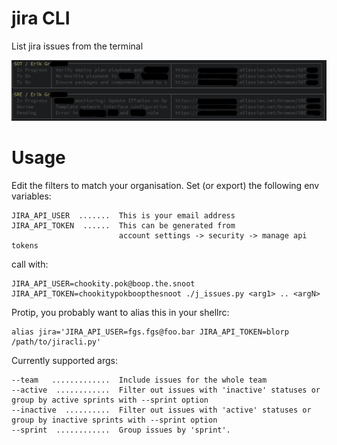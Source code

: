 # jira CLI

List jira issues from the terminal

![1](jiracli.jpg)

# Usage

Edit the filters to match your organisation.
Set (or export) the following env variables:

```
JIRA_API_USER  .......  This is your email address
JIRA_API_TOKEN  ......  This can be generated from 
                        account settings -> security -> manage api tokens
```

call with:

```
JIRA_API_USER=chookity.pok@boop.the.snoot JIRA_API_TOKEN=chookitypokboopthesnoot ./j_issues.py <arg1> .. <argN>
```

Protip, you probably want to alias this in your shellrc:

```
alias jira='JIRA_API_USER=fgs.fgs@foo.bar JIRA_API_TOKEN=blorp /path/to/jiracli.py'
```

Currently supported args:

```
--team   .............  Include issues for the whole team
--active  ............  Filter out issues with 'inactive' statuses or group by active sprints with --sprint option
--inactive  ..........  Filter out issues with 'active' statuses or group by inactive sprints with --sprint option
--sprint  ............  Group issues by 'sprint'.
```
